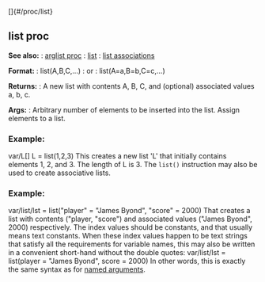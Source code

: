 []{#/proc/list}
## list proc
**See also:**
:   [arglist proc](#/proc/arglist)
:   [list](#/list)
:   [list associations](#/list/associations)
<!-- -->
**Format:**
:   list(A,B,C,\...)
:   or
:   list(A=a,B=b,C=c,\...)
<!-- -->
**Returns:**
:   A new list with contents A, B, C, and (optional) associated values
    a, b, c.
<!-- -->
**Args:**
:   Arbitrary number of elements to be inserted into the list.
Assign elements to a list.
### Example:
var/L\[\] L = list(1,2,3)
This creates a new list \'L\' that initially contains elements 1, 2, and
3. The length of L is 3.
The `list()` instruction may also be used to create associative lists.
### Example:
var/list/lst = list(\"player\" = \"James Byond\", \"score\" = 2000)
That creates a list with contents (\"player, \"score\") and associated
values (\"James Byond\", 2000) respectively.
The index values should be constants, and that usually means text
constants. When these index values happen to be text strings that
satisfy all the requirements for variable names, this may also be
written in a convenient short-hand without the double quotes:
var/list/lst = list(player = \"James Byond\", score = 2000)
In other words, this is exactly the same syntax as for [named
arguments](#/proc/arguments/named).